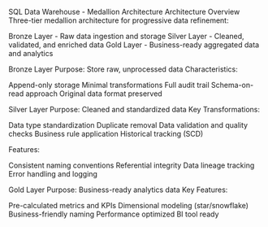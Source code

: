 SQL Data Warehouse - Medallion Architecture
 Architecture Overview
Three-tier medallion architecture for progressive data refinement:

 Bronze Layer - Raw data ingestion and storage
 Silver Layer - Cleaned, validated, and enriched data
 Gold Layer - Business-ready aggregated data and analytics


 Bronze Layer
Purpose: Store raw, unprocessed data
Characteristics:

Append-only storage
Minimal transformations
Full audit trail
Schema-on-read approach
Original data format preserved


 Silver Layer
Purpose: Cleaned and standardized data
Key Transformations:

Data type standardization
Duplicate removal
Data validation and quality checks
Business rule application
Historical tracking (SCD)

Features:

Consistent naming conventions
Referential integrity
Data lineage tracking
Error handling and logging


 Gold Layer
Purpose: Business-ready analytics data
Key Features:

Pre-calculated metrics and KPIs
Dimensional modeling (star/snowflake)
Business-friendly naming
Performance optimized
BI tool ready
